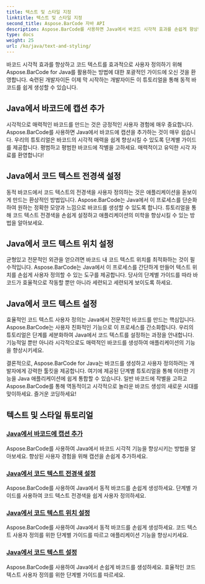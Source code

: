 ```yaml
---
title: 텍스트 및 스타일 지정
linktitle: 텍스트 및 스타일 지정
second_title: Aspose.BarCode 자바 API
description: Aspose.BarCode를 사용하면 Java에서 바코드 시각적 효과를 손쉽게 향상할 수 있습니다. 향상된 사용자 경험을 위해 캡션을 추가하는 방법을 알아보세요. 동적 바코드의 코드 텍스트를 사용자 정의합니다.
type: docs
weight: 25
url: /ko/java/text-and-styling/
---
```


바코드 시각적 효과를 향상하고 코드 텍스트를 효과적으로 사용자 정의하기 위해 Aspose.BarCode for Java를 활용하는 방법에 대한 포괄적인 가이드에 오신 것을 환영합니다. 숙련된 개발자이든 이제 막 시작하는 개발자이든 이 튜토리얼을 통해 동적 바코드를 쉽게 생성할 수 있습니다.

## Java에서 바코드에 캡션 추가

시각적으로 매력적인 바코드를 만드는 것은 긍정적인 사용자 경험에 매우 중요합니다. Aspose.BarCode를 사용하면 Java에서 바코드에 캡션을 추가하는 것이 매우 쉽습니다. 우리의 튜토리얼은 바코드의 시각적 매력을 쉽게 향상시킬 수 있도록 단계별 가이드를 제공합니다. 평범하고 평범한 바코드에 작별을 고하세요. 매력적이고 유익한 시각 자료를 환영합니다!

## Java에서 코드 텍스트 전경색 설정

동적 바코드에서 코드 텍스트의 전경색을 사용자 정의하는 것은 애플리케이션을 돋보이게 만드는 환상적인 방법입니다. Aspose.BarCode는 Java에서 이 프로세스를 단순화하여 원하는 정확한 모양과 느낌으로 바코드를 생성할 수 있도록 합니다. 튜토리얼을 통해 코드 텍스트 전경색을 손쉽게 설정하고 애플리케이션의 미학을 향상시킬 수 있는 방법을 알아보세요.

## Java에서 코드 텍스트 위치 설정

균형있고 전문적인 외관을 얻으려면 바코드 내 코드 텍스트 위치를 최적화하는 것이 필수적입니다. Aspose.BarCode는 Java에서 이 프로세스를 간단하게 만들어 텍스트 위치를 손쉽게 사용자 정의할 수 있는 도구를 제공합니다. 당사의 단계별 가이드를 따라 바코드가 효율적으로 작동할 뿐만 아니라 세련되고 세련되게 보이도록 하세요.

## Java에서 코드 텍스트 설정

효율적인 코드 텍스트 사용자 정의는 Java에서 전문적인 바코드를 만드는 핵심입니다. Aspose.BarCode는 사용자 친화적인 기능으로 이 프로세스를 간소화합니다. 우리의 튜토리얼은 단계를 세분화하여 Java에서 코드 텍스트를 설정하는 과정을 안내합니다. 기능적일 뿐만 아니라 시각적으로도 매력적인 바코드를 생성하여 애플리케이션의 기능을 향상시키세요.

결론적으로, Aspose.BarCode for Java는 바코드를 생성하고 사용자 정의하려는 개발자에게 강력한 툴킷을 제공합니다. 여기에 제공된 단계별 튜토리얼을 통해 이러한 기능을 Java 애플리케이션에 쉽게 통합할 수 있습니다. 일반 바코드에 작별을 고하고 Aspose.BarCode를 통해 역동적이고 시각적으로 놀라운 바코드 생성의 새로운 시대를 맞이하세요. 즐거운 코딩하세요!

## 텍스트 및 스타일 튜토리얼
### [Java에서 바코드에 캡션 추가](./adding-caption-barcode/)
Aspose.BarCode를 사용하여 Java에서 바코드 시각적 기능을 향상시키는 방법을 알아보세요. 향상된 사용자 경험을 위해 캡션을 손쉽게 추가하세요.
### [Java에서 코드 텍스트 전경색 설정](./setting-code-text-foreground-color/)
Aspose.BarCode를 사용하여 Java에서 동적 바코드를 손쉽게 생성하세요. 단계별 가이드를 사용하여 코드 텍스트 전경색을 쉽게 사용자 정의하세요.
### [Java에서 코드 텍스트 위치 설정](./setting-code-text-location/)
Aspose.BarCode를 사용하여 Java에서 동적 바코드를 손쉽게 생성하세요. 코드 텍스트 사용자 정의를 위한 단계별 가이드를 따르고 애플리케이션 기능을 향상시키세요.
### [Java에서 코드 텍스트 설정](./setting-code-text/)
Aspose.BarCode를 사용하여 Java에서 손쉽게 바코드를 생성하세요. 효율적인 코드 텍스트 사용자 정의를 위한 단계별 가이드를 따르세요.